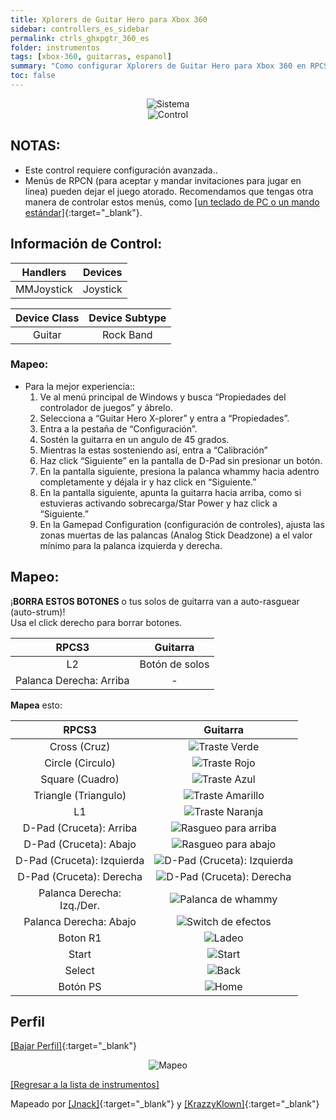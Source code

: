 ```yaml
---
title: Xplorers de Guitar Hero para Xbox 360
sidebar: controllers_es_sidebar
permalink: ctrls_ghxpgtr_360_es
folder: instrumentos
tags: [xbox-360, guitarras, espanol]
summary: "Como configurar Xplorers de Guitar Hero para Xbox 360 en RPCS3."
toc: false
---
```


<div align="center"> <img src="https://rb3pc.milohax.org/images/instruments/plat/360.png" alt="Sistema" title="Sistema"></div>

<div align="center"> <img src="https://rb3pc.milohax.org/images/instruments/cont/xplorercontroller.png" alt="Control" title="Control"></div>

## NOTAS:

* Este control requiere configuración avanzada..
* Menús de RPCN (para aceptar y mandar invitaciones para jugar en linea) pueden dejar el juego atorado. Recomendamos que tengas otra manera de controlar estos menús, como [[un teclado de PC o un mando estándar]](https://rb3pc.milohax.org/ctrls_pads_es){:target="_blank"}.

## Información de Control:

| Handlers | Devices |
|:------------------:|:---------------------:|
| MMJoystick | Joystick |

| Device Class | Device Subtype |
|:------------------:|:---------------------:|
| Guitar | Rock Band |

### Mapeo:

* Para la mejor experiencia::
	1. Ve al menú principal de Windows y busca “Propiedades del controlador de juegos” y ábrelo.
	2. Selecciona a “Guitar Hero X-plorer” y entra a “Propiedades”.
	3. Entra a la pestaña de “Configuración”.
	4. Sostén la guitarra en un angulo de 45 grados.
	5. Mientras la estas sosteniendo así, entra a “Calibración”
	6. Haz click “Siguiente” en la pantalla de D-Pad sin presionar un botón.
	7. En la pantalla siguiente, presiona la palanca whammy hacia adentro completamente y déjala ir y haz click en “Siguiente.”
	8. En la pantalla siguiente, apunta la guitarra hacia arriba, como si estuvieras activando sobrecarga/Star Power y haz click a “Siguiente.”
	9. En la Gamepad Configuration (configuración de controles), ajusta las zonas muertas de las palancas (Analog Stick Deadzone) a el valor mínimo para la palanca izquierda y derecha.

## Mapeo:

¡**BORRA ESTOS BOTONES** o tus solos de guitarra van a auto-rasguear (auto-strum)!  
Usa el click derecho para borrar botones.

| **RPCS3** | **Guitarra** |
|:--------:|:-----------:|
| L2 | Botón de solos |
| Palanca Derecha: Arriba | - |

**Mapea** esto:

| **RPCS3** | **Guitarra** |
|:---------:|:----------:|
| Cross (Cruz) | ![Traste Verde](https://rb3pc.milohax.org/images/btns/gtrs/gf.png "Traste Verde") |
| Circle (Circulo) | ![Traste Rojo](https://rb3pc.milohax.org/images/btns/gtrs/rf.png "Traste Rojo") |
| Square (Cuadro) | ![Traste Azul](https://rb3pc.milohax.org/images/btns/gtrs/bf.png "Traste Azul") |
| Triangle (Triangulo) | ![Traste Amarillo](https://rb3pc.milohax.org/images/btns/gtrs/yf.png "Traste Amarillo") |
| L1 | ![Traste Naranja](https://rb3pc.milohax.org/images/btns/gtrs/of.png "Traste Naranja") |
| D-Pad (Cruceta): Arriba | ![Rasgueo para arriba](https://rb3pc.milohax.org/images/btns/gtrs/sbu.png "Rasgueo para arriba") |
| D-Pad (Cruceta): Abajo | ![Rasgueo para abajo](https://rb3pc.milohax.org/images/btns/gtrs/sbd.png "Rasgueo para abajo") |
| D-Pad (Cruceta): Izquierda | ![D-Pad (Cruceta): Izquierda](https://rb3pc.milohax.org/images/btns/gtrs/dpl.png "D-Pad (Cruceta): Izquierda") |
| D-Pad (Cruceta): Derecha | ![D-Pad (Cruceta): Derecha](https://rb3pc.milohax.org/images/btns/gtrs/dpr.png "D-Pad (Cruceta): Derecha") |
| Palanca Derecha: <br/> Izq./Der. | ![Palanca de whammy](https://rb3pc.milohax.org/images/btns/gtrs/wb.png "Palanca de whammy") |
| Palanca Derecha: Abajo | ![Switch de efectos](https://rb3pc.milohax.org/images/btns/gtrs/fx.png "Switch de efectos") |
| Boton R1 | ![Ladeo](https://rb3pc.milohax.org/images/btns/gtrs/ts.png "Ladeo") |
| Start | ![Start](https://rb3pc.milohax.org/images/btns/ctrls/360/start.png "Start") |
| Select | ![Back](https://rb3pc.milohax.org/images/btns/ctrls/360/back.png "Back") |
| Botón PS | ![Home](https://rb3pc.milohax.org/images/btns/ctrls/360/home.png "Home") |

## Perfil

[[Bajar Perfil]](https://github.com/hmxmilohax/rb3-pc/raw/refs/heads/main/downloads/instrument-repo/Xbox%20360%20Guitar%20Hero%20Xplorer.7z){:target="_blank"}

<div align="center"> <img src="https://rb3pc.milohax.org/images/instruments/maps/gtr360ghxpmapping.png" alt="Mapeo" title="Mapeo"></div>

[[Regresar a la lista de instrumentos]](https://rb3pc.milohax.org/ctrls_es#lista-de-instrumentos)

Mapeado por [[Jnack]](https://www.youtube.com/@jnackmclain){:target="_blank"} y [[KrazzyKlown]](https://www.youtube.com/@KrazzyKlown){:target="_blank"}